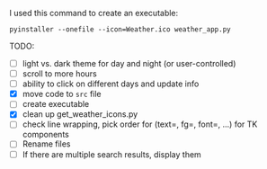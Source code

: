 I used this command to create an executable:
```
pyinstaller --onefile --icon=Weather.ico weather_app.py
```

TODO:
- [ ] light vs. dark theme for day and night (or user-controlled)
- [ ] scroll to more hours
- [ ] ability to click on different days and update info
- [x] move code to `src` file
- [ ] create executable
- [x] clean up get_weather_icons.py
- [ ] check line wrapping, pick order for (text=, fg=, font=, ...) for TK components
- [ ] Rename files
- [ ] If there are multiple search results, display them